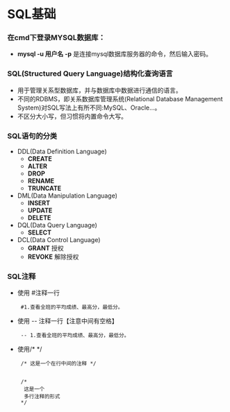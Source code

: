 # SQL基础
### 在cmd下登录MYSQL数据库：
* **mysql -u 用户名 -p**  是连接mysql数据库服务器的命令，然后输入密码。

### SQL(Structured Query Language)结构化查询语言
* 用于管理关系型数据库，并与数据库中数据进行通信的语言。
* 不同的RDBMS，即关系数据库管理系统(Relational Database Management System)对SQL写法上有所不同:MySQL、Oracle...。
* 不区分大小写，但习惯将内置命令大写。
### SQL语句的分类

* DDL(Data Definition Language)
  * **CREATE**
  * **ALTER**
  * **DROP**
  * **RENAME**
  * **TRUNCATE**
* DML(Data Manipulation Language)
  * **INSERT**
  * **UPDATE**
  * **DELETE**
* DQL(Data Query Language)
  * **SELECT**
* DCL(Data Control Language)
  * **GRANT** 授权
  * **REVOKE** 解除授权
### SQL注释
  * 使用 #注释一行
    ```
     #1.查看全班的平均成绩、最高分，最低分。
    ```
  * 使用 -- 注释一行【注意中间有空格】
    ```
     -- 1.查看全班的平均成绩、最高分，最低分。
    ```

 * 使用/* */
     ```
      /* 这是一个在行中间的注释 */


      /*
       这是一个
       多行注释的形式
      */
    ```